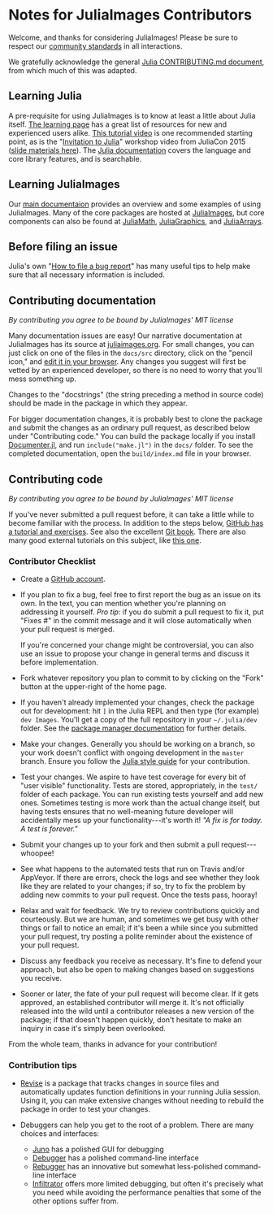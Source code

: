 # Notes for JuliaImages Contributors

Welcome, and thanks for considering JuliaImages! Please be sure to respect our [community standards](https://julialang.org/community/standards) in all interactions.

We gratefully acknowledge the general [Julia CONTRIBUTING.md document](https://github.com/JuliaLang/julia/blob/master/CONTRIBUTING.md), from which much of this was adapted.

## Learning Julia

A pre-requisite for using JuliaImages is to know at least a little about Julia itself. [The learning page](https://julialang.org/learning) has a great list of resources for new and experienced users alike. [This tutorial video](https://www.youtube.com/watch?v=vWkgEddb4-A) is one recommended starting point, as is the "[Invitation to Julia](https://www.youtube.com/watch?v=gQ1y5NUD_RI)" workshop video from JuliaCon 2015  ([slide materials here](https://github.com/dpsanders/invitation_to_julia)). The [Julia documentation](https://docs.julialang.org) covers the language and core library features, and is searchable.

## Learning JuliaImages

Our [main documentaion](https://juliaimages.org/stable/) provides an overview and some examples of using JuliaImages.
Many of the core packages are hosted at [JuliaImages](https://github.com/JuliaImages), but core components can also be found at [JuliaMath](https://github.com/JuliaMath), [JuliaGraphics](https://github.com/JuliaGraphics), and
[JuliaArrays](https://github.com/JuliaArrays).

## Before filing an issue

Julia's own "[How to file a bug report](https://github.com/JuliaLang/julia/blob/master/CONTRIBUTING.md#how-to-file-a-bug-report)" has many useful tips to help make sure that all necessary information is included.

## Contributing documentation

*By contributing you agree to be bound by JuliaImages' MIT license*

Many documentation issues are easy! Our narrative documentation at JuliaImages has its source at [juliaimages.org](https://github.com/JuliaImages/juliaimages.github.io). For small changes, you can just click on one of the files in the `docs/src` directory, click on the "pencil icon," and [edit it in your browser](https://help.github.com/en/github/managing-files-in-a-repository/editing-files-in-another-users-repository). Any changes you suggest will first be vetted by an experienced developer, so there is no need to worry that you'll mess something up.

Changes to the "docstrings" (the string preceding a method in source code) should be made in the package in which they appear.

For bigger documentation changes, it is probably best to clone the package and submit the changes as an ordinary pull request, as described below under "Contributing code." You can build the package locally if you install [Documenter.jl](https://github.com/JuliaDocs/Documenter.jl), and run `include("make.jl")` in the `docs/` folder. To see the completed documentation, open the `build/index.md` file in your browser.

## Contributing code

*By contributing you agree to be bound by JuliaImages' MIT license*

If you've never submitted a pull request before, it can take a little while to become familiar with the process. In addition to the steps below, [GitHub has a tutorial and exercises](https://try.github.io/). See also the excellent [Git book](https://git-scm.com/book/en/v2). There are also many good external tutorials on this subject, like [this one](https://yangsu.github.io/pull-request-tutorial/).

### Contributor Checklist

* Create a [GitHub account](https://github.com/signup/free).

* If you plan to fix a bug, feel free to first report the bug as an issue on its own.
  In the text, you can mention whether you're planning on addressing it yourself.
  *Pro tip*: if you do submit a pull request to fix it, put "Fixes #<issue number>" in the commit message and it will close automatically when your pull request is merged.

  If you're concerned your change might be controversial, you can also use an issue to propose your change in general terms and discuss it before implementation.

* Fork whatever repository you plan to commit to by clicking on the "Fork" button at the upper-right of the home page.

* If you haven't already implemented your changes, check the package out for development: hit `]` in the Julia REPL and then type (for example) `dev Images`.
You'll get a copy of the full repository in your `~/.julia/dev` folder. See the [package manager documentation](https://julialang.github.io/Pkg.jl/v1/) for further details.

* Make your changes. Generally you should be working on a branch, so your work doesn't conflict with ongoing development in the `master` branch. Ensure you follow the [Julia style guide](https://docs.julialang.org/en/v1/manual/style-guide/index.html) for your contribution.

* Test your changes. We aspire to have test coverage for every bit of "user visible" functionality. Tests are stored, appropriately, in the `test/` folder of each package. You can run existing tests yourself and add new ones. Sometimes testing is more work than the actual change itself, but having tests ensures that no well-meaning future developer will accidentally mess up your functionality---it's worth it!  *"A fix is for today. A test is forever."*

* Submit your changes up to your fork and then submit a pull request---whoopee!

* See what happens to the automated tests that run on Travis and/or AppVeyor. If there are errors, check the logs and see whether they look like they are related to your changes; if so, try to fix the problem by adding new commits to your pull request. Once the tests pass, hooray!

* Relax and wait for feedback. We try to review contributions quickly and courteously. But we are human, and sometimes we get busy with other things or fail to notice an email; if it's been a while since you submitted your pull request, try posting a polite reminder about the existence of your pull request.

* Discuss any feedback you receive as necessary. It's fine to defend your approach, but also be open to making changes based on suggestions you receive.

* Sooner or later, the fate of your pull request will become clear. If it gets approved, an established contributor will merge it. It's not officially released into the wild until a contributor releases a new version of the package; if that doesn't happen quickly, don't hesitate to make an inquiry in case it's simply been overlooked.

From the whole team, thanks in advance for your contribution!

### Contribution tips

* [Revise](https://github.com/timholy/Revise.jl) is a package that
tracks changes in source files and automatically updates function
definitions in your running Julia session. Using it, you can make
extensive changes without needing to rebuild the package in order to test
your changes.

* Debuggers can help you get to the root of a problem. There are many choices and interfaces:
  + [Juno](https://github.com/JunoLab/Juno.jl) has a polished GUI for debugging
  + [Debugger](https://github.com/JuliaDebug/Debugger.jl) has a polished command-line interface
  + [Rebugger](https://github.com/timholy/Rebugger.jl) has an innovative but somewhat less-polished command-line interface
  + [Infiltrator](https://github.com/JuliaDebug/Infiltrator.jl) offers more limited debugging, but often it's precisely what you need while avoiding the performance penalties that some of the other options suffer from.
